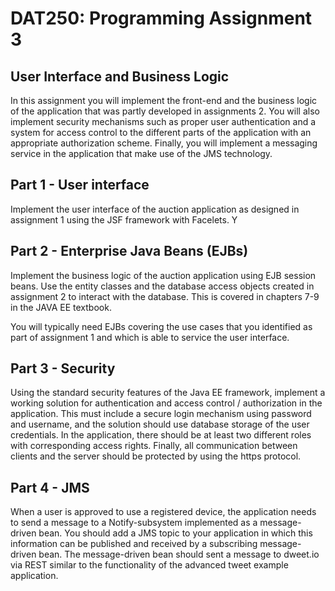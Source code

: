 # DAT250: Programming Assignment 3

## User Interface and Business Logic

In this assignment you will implement the front-end and the business logic of the application that was partly developed in assignments 2. You will also implement security mechanisms such as proper user authentication and a system for access control to the different parts of the application with an appropriate authorization scheme. Finally, you will implement a messaging service in the application that make use of the JMS technology.

## Part 1 - User interface

Implement the user interface of the auction application as designed in assignment 1 using the JSF framework with Facelets. Y

## Part 2 - Enterprise Java Beans (EJBs)

Implement the business logic of the auction application using EJB session beans. Use the entity classes and the database access objects created in assignment 2 to interact with the database. This is covered in chapters 7-9 in the JAVA EE textbook.

You will typically need EJBs covering the use cases that you identified as part of assignment 1 and which is able to service the user interface.

## Part 3 - Security

Using the standard security features of the Java EE framework, implement a working solution for authentication and access control / authorization in the application. This must include a secure login mechanism using password and username, and the solution should use database storage of the user credentials. In the application, there should be at least two different roles with corresponding access rights. Finally, all communication between clients and the server should be protected by using the https protocol.

## Part 4 - JMS

When a user is approved to use a registered device, the application needs to send a message to a Notify-subsystem implemented as a message-driven bean. You should add a JMS topic to your application in which this information can be published and received by a subscribing message-driven bean. The message-driven bean should sent a message to dweet.io via REST similar to the functionality of the advanced tweet example application.
